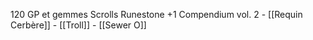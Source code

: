120 GP et gemmes
Scrolls
Runestone +1
Compendium vol. 2
	- [[Requin Cerbère]]
	- [[Troll]]
	- [[Sewer O]]